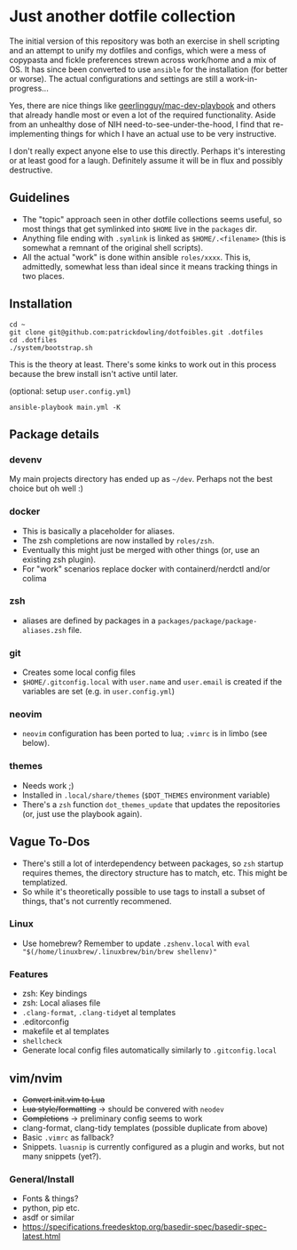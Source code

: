 # Just another dotfile collection

The initial version of this repository was both an exercise in shell scripting and an attempt to unify my dotfiles and configs, which were a mess of copypasta and fickle preferences strewn across work/home and a mix of OS.
It has since been converted to use `ansible` for the installation (for better or worse). The actual configurations and settings are still a work-in-progress...

Yes, there are nice things like [geerlingguy/mac-dev-playbook](https://github.com/geerlingguy/mac-dev-playbook) and others that already handle most or even a lot of the required functionality.
Aside from an unhealthy dose of NIH need-to-see-under-the-hood, I find that re-implementing things for which I have an actual use to be very instructive.

I don't really expect anyone else to use this directly. Perhaps it's interesting or at least good for a laugh.
Definitely assume it will be in flux and possibly destructive.

## Guidelines
- The "topic" approach seen in other dotfile collections seems useful, so most things that get symlinked into `$HOME` live in the `packages` dir.
- Anything file ending with `.symlink` is linked as `$HOME/.<filename>` (this is somewhat a remnant of the original shell scripts).
- All the actual "work" is done within ansible `roles/xxxx`. This is, admittedly, somewhat less than ideal since it means tracking things in two places.

## Installation
```
cd ~
git clone git@github.com:patrickdowling/dotfoibles.git .dotfiles
cd .dotfiles
./system/bootstrap.sh
```
This is the theory at least. There's some kinks to work out in this process because the brew install isn't active until later.

(optional: setup `user.config.yml`)
```
ansible-playbook main.yml -K
```

## Package details
### devenv
My main projects directory has ended up as `~/dev`. Perhaps not the best choice but oh well :)

### docker
- This is basically a placeholder for aliases.
- The zsh completions are now installed by `roles/zsh`.
- Eventually this might just be merged with other things (or, use an existing zsh plugin).
- For "work" scenarios replace docker with containerd/nerdctl and/or colima

### zsh
- aliases are defined by packages in a `packages/package/package-aliases.zsh` file.

### git
- Creates some local config files
- `$HOME/.gitconfig.local` with `user.name` and `user.email` is created if the variables are set (e.g. in `user.config.yml`)

### neovim
- `neovim` configuration has been ported to lua; `.vimrc` is in limbo (see below).

### themes
- Needs work ;)
- Installed in `.local/share/themes` (`$DOT_THEMES` environment variable)
- There's a `zsh` function `dot_themes_update` that updates the repositories (or, just use the playbook again).

## Vague To-Dos
- There's still a lot of interdependency between packages, so `zsh` startup requires themes, the directory structure has to match, etc. This might be templatized.
- So while it's theoretically possible to use tags to install a subset of things, that's not currently recommened.

### Linux
- Use homebrew? Remember to update `.zshenv.local` with `eval "$(/home/linuxbrew/.linuxbrew/bin/brew shellenv)"`

### Features
- zsh: Key bindings
- zsh: Local aliases file
- `.clang-format`, `.clang-tidy`et al templates
- .editorconfig
- makefile et al templates
- `shellcheck`
- Generate local config files automatically similarly to `.gitconfig.local`

## vim/nvim
- ~~Convert init.vim to Lua~~
- ~~Lua style/formatting~~ -> should be convered with `neodev`
- ~~Completions~~ -> preliminary config seems to work
- clang-format, clang-tidy templates (possible duplicate from above)
- Basic `.vimrc` as fallback?
- Snippets. `luasnip` is currently configured as a plugin and works, but not many snippets (yet?).

### General/Install
- Fonts & things?
- python, pip etc.
- asdf or similar
- https://specifications.freedesktop.org/basedir-spec/basedir-spec-latest.html
